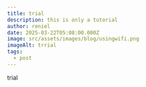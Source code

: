 ```yaml
---
title: trial
description: this is only a tutorial
author: reniel
date: 2025-03-22T05:08:00.000Z
image: src/assets/images/blog/usingwifi.png
imageAlt: trrial
tags:
  - post
---
```

trial
